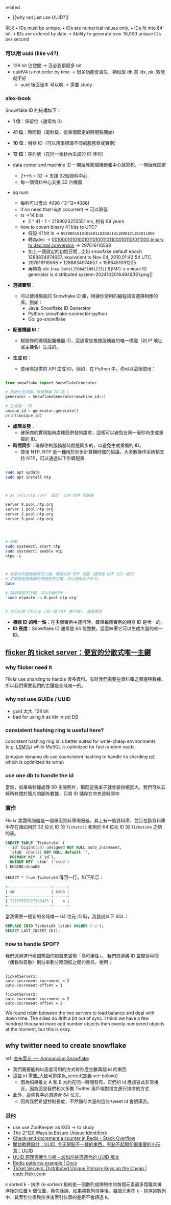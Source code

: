 related
- [[why not just use UUID?]]


需求
• IDs must be unique.
• IDs are numerical values only.
• IDs fit into 64-bit.
• IDs are ordered by date.
• Ability to generate over 10,000 unique IDs per second



### 可以用 uuid (like v4?)
- 128 bit 佔空間 → 沒必要那麼多 bit
- uuidV4 is not order by time -> 很多功能會喪失，類似放 db 當 idx, pk. 效能就不好
	- uuid 後面版本 可以嗎 -> 還要 study



### alex-book


Snowflake ID 的結構如下：
- **1 位**：保留位（通常為 0）
- **41 位**：時間戳（毫秒級，從某個固定的時間點開始）
- **10 位**：機器 ID（可以用來標識不同的服務器或實例）
- **12 位**：序列號（在同一毫秒內生成的 ID 序列）

- data center and machine ID 一開始就那個機器和中心就寫死，一開始就固定
	- 2**5  = 32 -> 支援 32個資料中心
	- 每一個資料中心支援 32 台機器
- sq num
	- 每秒可以產出 4096 (`2^12=4086)
	- if no need that high cocurrent -> 可以降低
	- ts ->14 bits
		- 2 ^ 41 - 1 = 2199023255551 ms, 約有  69 years
	- how to covert binary 41 bits to UTC?
		- 假設 41 bit is -> `00100010101001011010011011000101101011000`
		- 轉為dec -> [00100010101001011010011011000101101011000 binary to decimal conversion](https://www.rapidtables.com/convert/number/binary-to-decimal.html?x=00100010101001011010011011000101101011000) -> 297616116568
		- 加上一個設定的初始日期 , 比如 snowfake default epoch 1288834974657, equivalent to Nov 04, 2010,01:42:54 UTC.
		- 297616116568 + 1288834974657 = 1586451091225
		- 再轉為 utc  (`new Date(1586451091225)`)
![[IMG-a unique ID generator is distributed system-20241020164948361.png]]



- **選擇實現**：
    - 可以使用現成的 Snowflake ID 庫，根據你使用的編程語言選擇相應的庫。例如：
        - Java: Snowflake ID Generator
        - Python: snowflake-connector-python
        - Go: go-snowflake
- **配置機器 ID**：
    - 根據你的環境配置機器 ID，這通常是根據服務器的唯一標識（如 IP 地址或主機名）生成的。
- **生成 ID**：
    - 使用庫提供的 API 生成 ID。例如，在 Python 中，你可以這樣使用：
```python  fold

from snowflake import SnowflakeGenerator

# 初始化生成器，假設機器 ID 為 1
generator = SnowflakeGenerator(machine_id=1)

# 生成唯一 ID
unique_id = generator.generate()
print(unique_id)


```
    
- **處理並發**：
    - 確保你的實現能夠處理高併發的請求，這樣可以避免在同一毫秒內生成重複的 ID。
- **時間同步**：確保你的服務器時間是同步的，以避免生成重複的 ID。
	- 使用 NTP, NTP 是一種用於同步計算機時鐘的協議。大多數操作系統都支持 NTP，可以通過以下步驟配置
```bash title:ntp配置 fold

sudo apt update
sudo apt install ntp



# at /etc/ntp.conf  設定  公共 NTP 伺服器

server 0.pool.ntp.org
server 1.pool.ntp.org
server 2.pool.ntp.org
server 3.pool.ntp.org




# 啟動
sudo systemctl start ntp
sudo systemctl enable ntp
ntpq -p



# 如果你的服務器有防火牆，確保允許 NTP 流量（通常是 UDP 123 端口）
# 定期檢查服務器的時間是否正確，可以使用以下命令: 
date

# 如果時間不正確，可以手動同步：
`sudo ntpdate -u 0.pool.ntp.org`


# 也可以用 Chrony (另一個 NTP 客戶端), 速度更快 


```

- **機器 ID 的唯一性**：在多個實例中運行時，確保每個實例的機器 ID 是唯一的。
- **ID 長度**：Snowflake ID 通常是 64 位整數，這意味著它可以生成大量的唯一 ID。






## [flicker 的 ticket server：便宜的分散式唯一主鍵](https://code.flickr.net/2010/02/08/ticket-servers-distributed-unique-primary-keys-on-the-cheap/)



### why flicker need it

Flickr use sharding to handle 很多資料。有時我們需要在資料庫之間遷移數據，所以我們需要我們的主鍵是全域唯一的。


### why not use GUIDs / UUID

- guid 太大, 128 bit
- bad for using it as idx in sql DB


### consistent hashing ring is useful here?

consistent hashing ring is is better suited for write-cheap environments (e.g. [LSMTs](http://portal.acm.org/citation.cfm?id=230826))
while MySQL is optimized for fast random reads.

(amazon dynamo db use coonsistent hashing to handle its sharding [ref](http://www.allthingsdistributed.com/2007/10/amazons_dynamo.html), which is optimized its write)



### use one db to handle the id

當然，如果每秒鐘處理 60 多張照片，那麼這張桌子就會變得相當大。我們可以去掉所有關於照片的額外數據，只將 ID 儲存在中央資料庫中



### 實作
Flickr 票證伺服器是一個專用資料庫伺服器，其上有一個資料庫，並且在該資料庫中存在諸如用於 32 位元 ID 的 `Tickets32` 和用於 64 位元 ID 的 `Tickets64` 之類的表。


```sql
CREATE TABLE `Tickets64` (
  `id` bigint(20) unsigned NOT NULL auto_increment,
  `stub` char(1) NOT NULL default '',
  PRIMARY KEY  (`id`),
  UNIQUE KEY `stub` (`stub`)
) ENGINE=InnoDB
```


`SELECT * from Tickets64` 傳回一行，如下所示：
```sql
+-------------------+------+
| id                | stub |
+-------------------+------+
| 72157623227190423 |    a |
+-------------------+------+

```



當我需要一個新的全域唯一 64 位元 ID 時，我發出以下 SQL：

```sql
REPLACE INTO Tickets64 (stub) VALUES ('a');
SELECT LAST_INSERT_ID();
```



### how to handle SPOF?

我們透過運行兩個票證伺服器來實現「高可用性」。
我們透過將 ID 空間從中間（偶數和奇數）劃分來劃分兩個框之間的責任，使用：
```

TicketServer1:
auto-increment-increment = 2
auto-increment-offset = 1

TicketServer2:
auto-increment-increment = 2
auto-increment-offset = 2

```


We round robin between the two servers to load balance and deal with down time. 
The sides do drift a bit out of sync.
I think we have a few hundred thousand more odd number objects then evenly numbered objects at the moment, but this  is okay.







## why twitter need to create snowflake
ref: [宣布雪花 --- Announcing Snowflake](https://blog.x.com/engineering/en_us/a/2010/announcing-snowflake)
- 我們需要能夠以高度可用的方式每秒產生數萬個 id 的東西
- 這些 id 需要_大致可排序(k_sorted(定義 see below))
	- 因為如果推文 A 和 B 大約在同一時間發布，它們的 id 應該彼此非常接近，因為這是我們和大多數 Twitter 用戶端對推文進行排序的方式
- 此外，這些數字必須適合 64 位元。
	- 因為我們希望控制長度，不然儲存大量的這些 tweet id 會很痛苦。




### 其他
- use use ZooKeeper as KGS -> to study
- [The 2^120 Ways to Ensure Unique Identifiers](https://firebase.blog/posts/2015/02/the-2120-ways-to-ensure-unique_68)
- [Check-and-increment a counter in Redis - Stack Overflow](https://stackoverflow.com/questions/56899438/check-and-increment-a-counter-in-redis)
- [閒談軟體設計：UUID. 今天聊點不一樣的東西，有點不起眼卻很重要的小玩意：UUID](https://medium.com/閒談軟體架構/閒談軟體架構-uuid-2748df80aa7e)
- [UUID 原理與實作分析 - 該如何挑選適合的 UUID 版本](https://yuanchieh.page/posts/2020/2020-12-01-uuid-%E5%8E%9F%E7%90%86%E8%88%87%E5%AF%A6%E4%BD%9C%E5%88%86%E6%9E%90-%E8%A9%B2%E5%A6%82%E4%BD%95%E6%8C%91%E9%81%B8%E9%81%A9%E5%90%88%E7%9A%84-uuid-%E7%89%88%E6%9C%AC/)
- [Redis patterns example | Docs](https://redis.io/docs/manual/patterns/twitter-clone/)
- [Ticket Servers: Distributed Unique Primary Keys on the Cheap | code.flickr.com](https://code.flickr.net/2010/02/08/ticket-servers-distributed-unique-primary-keys-on-the-cheap/)




k sorted
k - 排序 (k-sorted) 指的是一個數列或陣列中的每個元素最多距離其排序後的位置 k 個位置。換句話說，如果將數列排序後，每個元素在 k - 排序的數列中，其索引位置與排序後索引位置的差距不會超過 k。